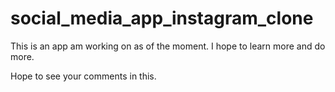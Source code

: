 # social_media_app_instagram_clone

This is an app am working on as of the moment. I hope to learn more and do more.

Hope to see your comments in this.
